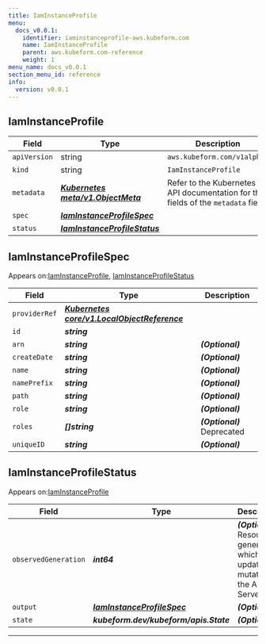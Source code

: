 ```yaml
---
title: IamInstanceProfile
menu:
  docs_v0.0.1:
    identifier: iaminstanceprofile-aws.kubeform.com
    name: IamInstanceProfile
    parent: aws.kubeform.com-reference
    weight: 1
menu_name: docs_v0.0.1
section_menu_id: reference
info:
  version: v0.0.1
---
```


## IamInstanceProfile
| Field | Type | Description |
| ------ | ----- | ----------- |
| `apiVersion` | string | `aws.kubeform.com/v1alpha1` |
|    `kind` | string | `IamInstanceProfile` |
| `metadata` | ***[Kubernetes meta/v1.ObjectMeta](https://kubernetes.io/docs/reference/generated/kubernetes-api/v1.13/#objectmeta-v1-meta)***|Refer to the Kubernetes API documentation for the fields of the `metadata` field.|
| `spec` | ***[IamInstanceProfileSpec](#iaminstanceprofilespec)***||
| `status` | ***[IamInstanceProfileStatus](#iaminstanceprofilestatus)***||
## IamInstanceProfileSpec

Appears on:[IamInstanceProfile](#iaminstanceprofile), [IamInstanceProfileStatus](#iaminstanceprofilestatus)

| Field | Type | Description |
| ------ | ----- | ----------- |
| `providerRef` | ***[Kubernetes core/v1.LocalObjectReference](https://kubernetes.io/docs/reference/generated/kubernetes-api/v1.13/#localobjectreference-v1-core)***||
| `id` | ***string***||
| `arn` | ***string***| ***(Optional)*** |
| `createDate` | ***string***| ***(Optional)*** |
| `name` | ***string***| ***(Optional)*** |
| `namePrefix` | ***string***| ***(Optional)*** |
| `path` | ***string***| ***(Optional)*** |
| `role` | ***string***| ***(Optional)*** |
| `roles` | ***[]string***| ***(Optional)*** Deprecated|
| `uniqueID` | ***string***| ***(Optional)*** |
## IamInstanceProfileStatus

Appears on:[IamInstanceProfile](#iaminstanceprofile)

| Field | Type | Description |
| ------ | ----- | ----------- |
| `observedGeneration` | ***int64***| ***(Optional)*** Resource generation, which is updated on mutation by the API Server.|
| `output` | ***[IamInstanceProfileSpec](#iaminstanceprofilespec)***| ***(Optional)*** |
| `state` | ***kubeform.dev/kubeform/apis.State***| ***(Optional)*** |
---
